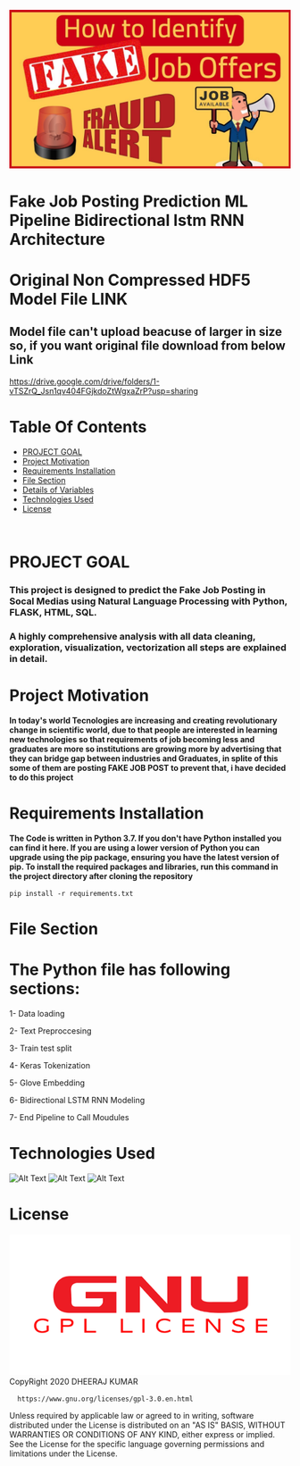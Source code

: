 ![Alt Text](https://github.com/DheerajKumar97/Fake-Job-Posting-Prediction-ML-Pipeline--Bidirectional--lstm--RNN/blob/main/FakeJob.jpg)
<br>
# Fake Job Posting Prediction ML Pipeline Bidirectional lstm RNN Architecture

# Original Non Compressed HDF5 Model File LINK
## Model file can't upload beacuse of larger in size so, if you want original file download from below Link
https://drive.google.com/drive/folders/1-vTSZrQ_Jsn1qv404FGjkdoZtWgxaZrP?usp=sharing

# Table Of Contents
- [PROJECT GOAL](#PROJECT-GOAL)
- [Project Motivation](#Project-Motivation)
- [Requirements Installation](#Requirements-Installation)
- [File Section](#File-Section)
- [Details of Variables](#Details-of-Variables)
- [Technologies Used](#Technologies-Used)
- [License](#License)
<br>

# PROJECT GOAL

### This project is designed to predict the Fake Job Posting in Socal Medias using Natural Language Processing with Python, FLASK, HTML, SQL.

### A highly comprehensive analysis with all data cleaning, exploration, visualization, vectorization all steps are explained in detail.

# Project Motivation

**In today's world Tecnologies are increasing and creating revolutionary change in scientific world, due to that people are interested in learning new technologies so that requirements of job becoming less and graduates are more so institutions are growing more by advertising that they can bridge gap between industries and Graduates, in splite of this some of them are posting FAKE JOB POST to prevent that, i have decided to do this project**

# Requirements Installation

**The Code is written in Python 3.7. If you don't have Python installed you can find it here. If you are using a lower version of Python you can upgrade using the pip package, ensuring you have the latest version of pip. To install the required packages and libraries, run this command in the project directory after cloning the repository**

    pip install -r requirements.txt

# File Section

# The Python file has following sections:

1- Data loading

2- Text Preproccesing

3- Train test split

4- Keras Tokenization

5- Glove Embedding

6- Bidirectional LSTM  RNN Modeling

7- End Pipeline to Call Moudules




# Technologies Used

![Alt Text](https://github.com/DheerajKumar97/IPL-Score-Prediction-with-Flask-Deployment-Heroku/blob/master/static/p1.jpg)
![Alt Text](https://github.com/DheerajKumar97/IPL-Score-Prediction-with-Flask-Deployment-Heroku/blob/master/static/p2.png)
![Alt Text](https://github.com/DheerajKumar97/IPL-Score-Prediction-with-Flask-Deployment-Heroku/blob/master/static/p3.png)


# License

![Alt Text](https://github.com/DheerajKumar97/Automated-ML-Application-for-EDA-Streamlit-Deployment--Heroku/blob/master/GNU.png)
<br>
CopyRight 2020 DHEERAJ KUMAR

      https://www.gnu.org/licenses/gpl-3.0.en.html
      
Unless required by applicable law or agreed to in writing, software distributed under the License is distributed on an "AS IS" BASIS, WITHOUT WARRANTIES OR CONDITIONS OF ANY KIND, either express or implied. See the License for the specific language governing permissions and limitations under the License.
<br>
